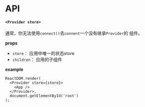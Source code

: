 # API

</hr>

#### `<Provider store>`

通常，你无法使用`connect()`去`connent`一个没有继承`Provider`的 组件。

**props**

* `store`： 应用中唯一的状态store
* `children`： 应用的子组件

**example**

```
ReactDOM.render(
  <Provider store={store}>
    <App />
  </Provider>,
  document.getElementById('root')
);
```


